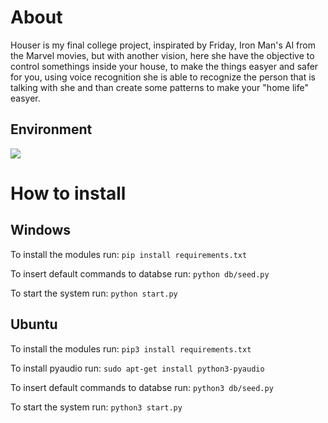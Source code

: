 # About 

Houser is my final college project, inspirated by Friday, Iron Man's AI from the Marvel movies, but with another vision, here she have the objective to control somethings inside your house, to make the things easyer and safer for you, using voice recognition she is able to recognize the person that is talking with she and than create some patterns to make your "home life" easyer.

## Environment

<a target="_blank" href="https://www.python.org/downloads/" title="python version">
  <img src="https://img.shields.io/badge/Python-v3.6.8-blue">
</a>

# How to install

## Windows

To install the modules run: `pip install requirements.txt`

To insert default commands to databse run: `python db/seed.py`

To start the system run: `python start.py`

## Ubuntu 

To install the modules run: `pip3 install requirements.txt`

To install pyaudio run: `sudo apt-get install python3-pyaudio`

To insert default commands to databse run: `python3 db/seed.py`

To start the system run: `python3 start.py`